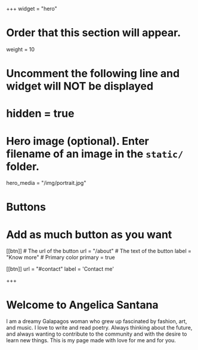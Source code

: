 +++
widget = "hero"
# Order that this section will appear.
weight = 10

# Uncomment the following line and widget will NOT be displayed
# hidden = true

# Hero image (optional). Enter filename of an image in the `static/` folder.
hero_media = "/img/portrait.jpg"

# Buttons
# Add as much button as you want
[[btn]]
	# The url of the button
  url = "/about"
	# The text of the button
  label = "Know more"
	# Primary color
	primary = true

[[btn]]
  url = "#contact"
  label = 'Contact me'

+++

# Welcome to Angelica Santana

I am a dreamy Galapagos woman who grew up fascinated by fashion, art, and music. I love to write and read poetry. Always thinking about the future, and always wanting to contribute to the community and with the desire to learn new things. This is my page made with love for me and for you.

